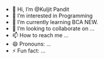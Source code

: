 - 👋 Hi, I’m @Kuljit Pandit 
- 👀 I’m interested in Programming 
- 🌱 I’m currently learning BCA NEW.
- 💞️ I’m looking to collaborate on ...
- 📫 How to reach me ...
- 😄 Pronouns: ...
- ⚡ Fun fact: ...

<!---
Kuljit14/Kuljit14 is a ✨ special ✨ repository because its `README.md` (this file) appears on your GitHub profile.
You can click the Preview link to take a look at your changes.
--->
